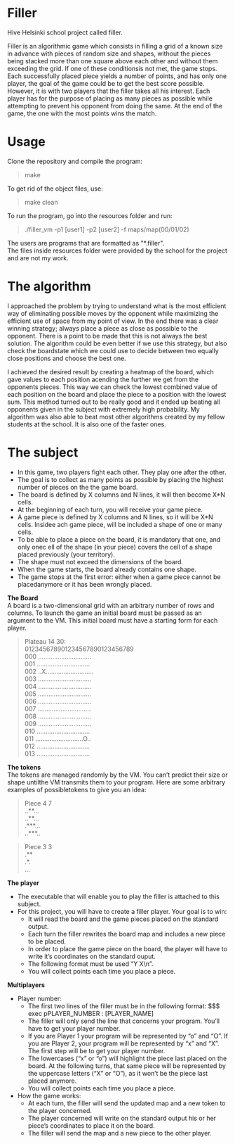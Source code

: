 # Filler
Hive Helsinki school project called filler.

Filler is an algorithmic game which consists in filling a grid of a known size in advance with pieces of random size and shapes, without the pieces being stacked more than one square above each other and without them exceeding the grid. If one of these conditionsis not met, the game stops. Each successfully placed piece yields a number of points, and has only one player, the goal of the game could be to get the best score possible. However, it is with two players that the filler takes all his interest. Each player has for the purpose of placing as many pieces as possible while attempting to prevent his opponent from doing the same. At the end of the game, the one with the most points wins the match.

# Usage
Clone the repository and compile the program:
> make 

To get rid of the object files, use:
> make clean

To run the program, go into the resources folder and run:
> ./filler_vm -p1 [user1] -p2 [user2] -f maps/map(00/01/02)

The users are programs that are formatted as "*.filler". \
The files inside resources folder were provided by the school for the project and are not my work.

# The algorithm
I approached the problem by trying to understand what is the most efficient way of eliminating possible moves by the opponent while maximizing the efficient use of space from my point of view. In the end there was a clear winning strategy; always place a piece as close as possible to the opponent. There is a point to be made that this is not always the best solution. The algorithm could be even better if we use this strategy, but also check the boardstate which we could use to decide between two equally close positions and choose the best one.

I achieved the desired result by creating a heatmap of the board, which gave values to each position acending the further we get from the opponents pieces. This way we can check the lowest combined value of each position on the board and place the piece to a position with the lowest sum. This method turned out to be really good and it ended up beating all opponents given in the subject with extremely high probability. My algorithm was also able to beat most other algorithms created by my fellow students at the school. It is also one of the faster ones.

# The subject

- In this game, two players fight each other. They play one after the other.
- The goal is to collect as many points as possible by placing the highest number of pieces on the the game board.
- The board is defined by X columns and N lines, it will then become X*N cells.
- At the beginning of each turn, you will receive your game piece.
- A game piece is defined by X columns and N lines, so it will be X*N cells. Insidee ach game piece, will be included a shape of one or many cells.
- To be able to place a piece on the board, it is mandatory that one, and only onec ell of the shape (in your piece) covers the cell of a shape placed previously (your territory).
- The shape must not exceed the dimensions of the board.
- When the game starts, the board already contains one shape.
- The game stops at the first error: either when a game piece cannot be placedanymore or it has been wrongly placed.

**The Board** \
A board is a two-dimensional grid with an arbitrary number of rows and columns. To launch the game an initial board must be passed as an argument to the VM. This initial board must have a starting form for each player.
>Plateau 14 30: \
    012345678901234567890123456789 \
000 .............................. \
001 .............................. \
002 ..X........................... \
003 .............................. \
004 .............................. \
005 .............................. \
006 .............................. \
007 .............................. \
008 .............................. \
009 .............................. \
010 .............................. \
011 ...........................O.. \
012 .............................. \
013 ..............................

**The tokens** \
The tokens are managed randomly by the VM. You can’t predict their size or shape untilthe VM transmits them to your program. Here are some arbitrary examples of possibletokens to give you an idea:
>Piece 4 7 \
..\*\*... \
..\*\*... \
.\*\*\*... \
..\*\*\*..

>Piece 3 3 \
.\*\* \
.\*. \
...

**The player** 
- The executable that will enable you to play the filler is attached to this subject.
- For this project, you will have to create a filler player. Your goal is to win:
  - It will read the board and the game pieces placed on the standard output.
  - Each turn the filler rewrites the board map and includes a new piece to be placed.
  - In order to place the game piece on the board, the player will have to write it’s coordinates on the standard ouput.
  - The following format must be used “Y X\n”.
  - You will collect points each time you place a piece.

**Multiplayers** 
- Player number:
  - The first two lines of the filler must be in the following format: $$$ exec pPLAYER_NUMBER : [PLAYER_NAME]
  - The filler will only send the line that concerns your program. You’ll have to get your player number.
  - If you are Player 1 your program will be represented by “o” and “O”. If you are Player 2, your program will be represented by “x” and “X”. The first step will be to get your player number.
  - The lowercases (“x” or “o”) will highlight the piece last placed on the board. At the following turns, that same piece will be represented by the uppercase letters (“X” or “O”), as it won’t be the piece last placed anymore.
  - You will collect points each time you place a piece.
- How the game works:
  - At each turn, the filler will send the updated map and a new token to the player concerned.
  - The player concerned will write on the standard output his or her piece’s coordinates to place it on the board.
  - The filler will send the map and a new piece to the other player.

